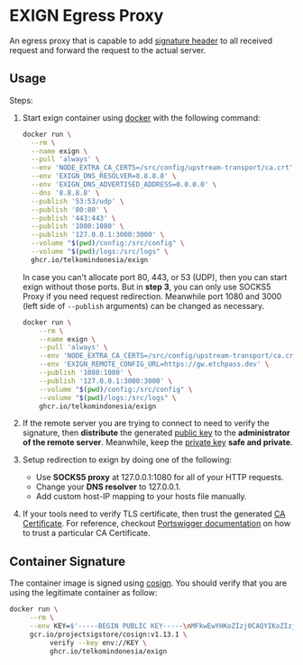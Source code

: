 # EXIGN Egress Proxy

An egress proxy that is capable to add [signature header](https://datatracker.ietf.org/doc/html/draft-cavage-http-signatures-12) to all received request and forward the request to the actual server.

## Usage

Steps:

1. Start exign container using [docker](https://docs.docker.com/desktop/) with the following command:

    ```bash
    docker run \
      --rm \
      --name exign \
      --pull 'always' \
      --env 'NODE_EXTRA_CA_CERTS=/src/config/upstream-transport/ca.crt' \
      --env 'EXIGN_DNS_RESOLVER=8.8.8.8' \
      --env 'EXIGN_DNS_ADVERTISED_ADDRESS=0.0.0.0' \
      --dns '8.8.8.8' \
      --publish '53:53/udp' \
      --publish '80:80' \
      --publish '443:443' \
      --publish '1080:1080' \
      --publish '127.0.0.1:3000:3000' \
      --volume "$(pwd)/config:/src/config" \
      --volume "$(pwd)/logs:/src/logs" \
      ghcr.io/telkomindonesia/exign
    ```

    In case you can't allocate port 80, 443, or 53 (UDP), then you can start exign without those ports. But in **step 3**, you can only use SOCKS5 Proxy if you need request redirection. Meanwhile port 1080 and 3000 (left side of `--publish` arguments) can be changed as necessary.

    ```bash
    docker run \
        --rm \
        --name exign \
        --pull 'always' \
        --env 'NODE_EXTRA_CA_CERTS=/src/config/upstream-transport/ca.crt' \
        --env 'EXIGN_REMOTE_CONFIG_URL=https://gw.etchpass.dev' \
        --publish '1080:1080' \
        --publish '127.0.0.1:3000:3000' \
        --volume "$(pwd)/config:/src/config" \
        --volume "$(pwd)/logs:/src/logs" \
        ghcr.io/telkomindonesia/exign
    ```

1. If the remote server you are trying to connect to need to verify the signature, then **distribute** the generated [public key](http://localhost:3000/config/signature/pubkey.pem?dl) to the **administrator of the remote server**. Meanwhile, keep the [private key](http://localhost:3000/config/signature/key.pem) **safe and private**.

1. Setup redirection to exign by doing one of the following:
    - Use **SOCKS5 proxy** at 127.0.0.1:1080 for all of your HTTP requests.
    - Change your **DNS resolver** to 127.0.0.1.
    - Add custom host-IP mapping to your hosts file manually.

1. If your tools need to verify TLS certificate, then trust the generated [CA Certificate](http://localhost:3000/config/transport/ca.crt?dl). For reference, checkout [Portswigger documentation](https://gw.etchpass.dev/index.html#:~:text=Portswigger%20documentation) on how to trust a particular CA Certificate.

## Container Signature

The container image is signed using [cosign](https://docs.sigstore.dev/cosign/overview/). You should verify that you are using the legitimate container as follow:

```bash
docker run \
     --rm \
     --env KEY=$'-----BEGIN PUBLIC KEY-----\nMFkwEwYHKoZIzj0CAQYIKoZIzj0DAQcDQgAEE3il8roBEOKz2Ogu5adrXSvoCbrL\nq3kbKfGJXVmTTinmNd3VJ/VbOS+kGoB/F++AtQRY7GcCrSIfWWsPf6YyVg==\n-----END PUBLIC KEY-----' \
     gcr.io/projectsigstore/cosign:v1.13.1 \
          verify --key env://KEY \
          ghcr.io/telkomindonesia/exign
```

